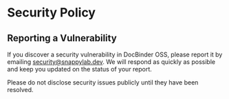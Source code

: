 # Security Policy

## Reporting a Vulnerability

If you discover a security vulnerability in DocBinder OSS, please report it by emailing [security@snappylab.dev](mailto:security@snappylab.dev). We will respond as quickly as possible and keep you updated on the status of your report.

Please do not disclose security issues publicly until they have been resolved.
